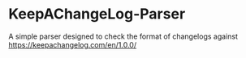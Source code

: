 # KeepAChangeLog-Parser
A simple parser designed to check the format of changelogs against https://keepachangelog.com/en/1.0.0/

